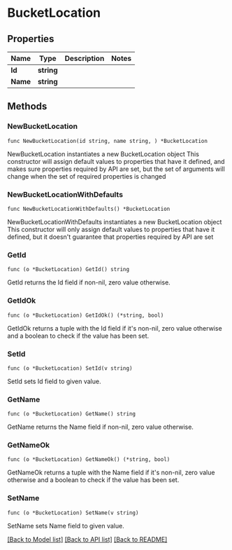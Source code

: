 # BucketLocation

## Properties

Name | Type | Description | Notes
------------ | ------------- | ------------- | -------------
**Id** | **string** |  | 
**Name** | **string** |  | 

## Methods

### NewBucketLocation

`func NewBucketLocation(id string, name string, ) *BucketLocation`

NewBucketLocation instantiates a new BucketLocation object
This constructor will assign default values to properties that have it defined,
and makes sure properties required by API are set, but the set of arguments
will change when the set of required properties is changed

### NewBucketLocationWithDefaults

`func NewBucketLocationWithDefaults() *BucketLocation`

NewBucketLocationWithDefaults instantiates a new BucketLocation object
This constructor will only assign default values to properties that have it defined,
but it doesn't guarantee that properties required by API are set

### GetId

`func (o *BucketLocation) GetId() string`

GetId returns the Id field if non-nil, zero value otherwise.

### GetIdOk

`func (o *BucketLocation) GetIdOk() (*string, bool)`

GetIdOk returns a tuple with the Id field if it's non-nil, zero value otherwise
and a boolean to check if the value has been set.

### SetId

`func (o *BucketLocation) SetId(v string)`

SetId sets Id field to given value.


### GetName

`func (o *BucketLocation) GetName() string`

GetName returns the Name field if non-nil, zero value otherwise.

### GetNameOk

`func (o *BucketLocation) GetNameOk() (*string, bool)`

GetNameOk returns a tuple with the Name field if it's non-nil, zero value otherwise
and a boolean to check if the value has been set.

### SetName

`func (o *BucketLocation) SetName(v string)`

SetName sets Name field to given value.



[[Back to Model list]](../README.md#documentation-for-models) [[Back to API list]](../README.md#documentation-for-api-endpoints) [[Back to README]](../README.md)


